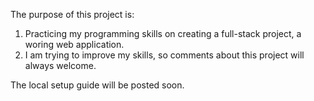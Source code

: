 The purpose of this project is:
  1. Practicing my programming skills on creating a full-stack project, a woring web application.
  2. I am trying to improve my skills, so comments about this project will always welcome.

The local setup guide will be posted soon.
